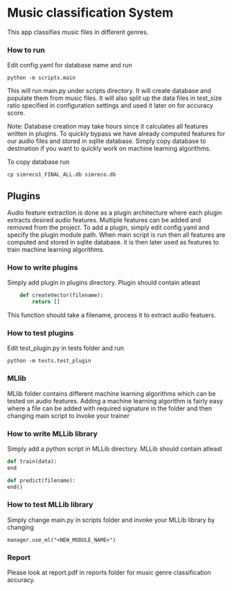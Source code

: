 # Music classification System

This app classifies music files in different genres.

### How to run
Edit config.yaml for database name and run 
```
python -m scripts.main
```
This will run main.py under scripts directory. It will create database and populate them from music files. It will also split up the data files in test_size ratio specified in configuration settings and used it later on for accuracy score.

  Note: Database creation may take hours since it calculates all features written in plugins. To quickly bypass we have already computed features for our audio files and stored in sqlite database. Simply copy database to destination if you want to quickly work on machine learning algorithms.

To copy database run
```
cp simreco1_FINAL_ALL.db simreco.db
```
## Plugins
Audio feature extraction is done as a plugin architecture where each plugin extracts desired audio features. Multiple features can be added and removed from the project. To add a plugin, simply edit config.yaml and specify the plugin module path.
When main script is run then all features are computed and stored in sqlite database. it is then later used as features to train machine learning algorithms.

### How to write plugins
Simply add plugin in plugins directory. Plugin should contain atleast

```python
	def createVector(filename):
		return []
```
This function should take a filename, process it to extract audio featuers.

### How to test plugins
Edit test_plugin.py in tests folder and run
```
python -m tests.test_plugin
```

### MLlib
MLlib folder contains different machine learning algorithms which can be tested on audio features. Adding a machine learning algorithm is fairly easy where a file can be added with required signature in the folder and then changing main script to invoke your trainer

### How to write MLLib library
Simply add a python script in MLLib directory. MLLib should contain atleast
```python
def train(data):
end

def predict(filename):
end()
```

### How to test MLLib library
Simply change main.py in scripts folder and invoke your MLLib library by changing
```
manager.use_ml("<NEW_MODULE_NAME>")
```

### Report
Please look at report.pdf in reports folder for music genre classification accuracy.


